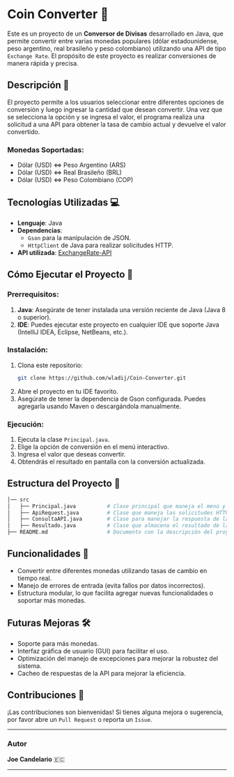 # Coin Converter 💱

Este es un proyecto de un **Conversor de Divisas** desarrollado en Java, que permite convertir entre varias monedas populares (dólar estadounidense, peso argentino, real brasileño y peso colombiano) utilizando una API de tipo `Exchange Rate`. El propósito de este proyecto es realizar conversiones de manera rápida y precisa.

## Descripción 📄

El proyecto permite a los usuarios seleccionar entre diferentes opciones de conversión y luego ingresar la cantidad que desean convertir. Una vez que se selecciona la opción y se ingresa el valor, el programa realiza una solicitud a una API para obtener la tasa de cambio actual y devuelve el valor convertido.

### Monedas Soportadas:
- Dólar (USD) ⇔ Peso Argentino (ARS)
- Dólar (USD) ⇔ Real Brasileño (BRL)
- Dólar (USD) ⇔ Peso Colombiano (COP)

## Tecnologías Utilizadas 💻

- **Lenguaje**: Java
- **Dependencias**: 
  - `Gson` para la manipulación de JSON.
  - `HttpClient` de Java para realizar solicitudes HTTP.
- **API utilizada**: [ExchangeRate-API](https://www.exchangerate-api.com/)

## Cómo Ejecutar el Proyecto 🚀

### Prerrequisitos:

1. **Java**: Asegúrate de tener instalada una versión reciente de Java (Java 8 o superior).
2. **IDE**: Puedes ejecutar este proyecto en cualquier IDE que soporte Java (IntelliJ IDEA, Eclipse, NetBeans, etc.).

### Instalación:

1. Clona este repositorio:
   ```bash
   git clone https://github.com/wladij/Coin-Converter.git
2. Abre el proyecto en tu IDE favorito.
3. Asegúrate de tener la dependencia de Gson configurada. Puedes agregarla usando Maven o descargándola manualmente.


### Ejecución:

1. Ejecuta la clase `Principal.java`.
2. Elige la opción de conversión en el menú interactivo.
3. Ingresa el valor que deseas convertir.
4. Obtendrás el resultado en pantalla con la conversión actualizada.

## Estructura del Proyecto 📂

  ```bash
  │── src
  │   ├── Principal.java          # Clase principal que maneja el menú y las interacciones del usuario
  │   ├── ApiRequest.java         # Clase que maneja las solicitudes HTTP a la API de Exchange Rate
  │   ├── ConsultaAPI.java        # Clase para manejar la respuesta de la API
  │   ├── Resultado.java          # Clase que almacena el resultado de la consulta
  ├── README.md                   # Documento con la descripción del proyecto.
  ```

## Funcionalidades 🔧

- Convertir entre diferentes monedas utilizando tasas de cambio en tiempo real.
- Manejo de errores de entrada (evita fallos por datos incorrectos).
- Estructura modular, lo que facilita agregar nuevas funcionalidades o soportar más monedas.
 

## Futuras Mejoras 🛠️

- Soporte para más monedas.
- Interfaz gráfica de usuario (GUI) para facilitar el uso.
- Optimización del manejo de excepciones para mejorar la robustez del sistema.
- Cacheo de respuestas de la API para mejorar la eficiencia.

## Contribuciones 🤝

¡Las contribuciones son bienvenidas! Si tienes alguna mejora o sugerencia, por favor abre un `Pull Request` o reporta un `Issue`.

---

### Autor

**Joe Candelario** 🇪🇨

---








